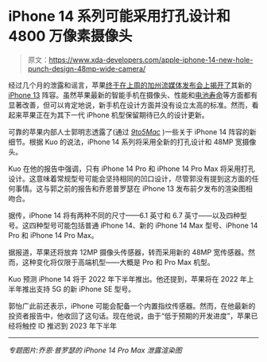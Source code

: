 # iPhone 14 系列可能采用打孔设计和 4800 万像素摄像头

> 原文：<https://www.xda-developers.com/apple-iphone-14-new-hole-punch-design-48mp-wide-camera/>

经过几个月的泄露和谣言，苹果[终于在上周的加州流媒体发布会上揭开了](https://www.xda-developers.com/iphone-13-pro-and-pro-max-announced-with-120hz-promotion-display-and-smaller-notch/)其新的 [iPhone 13](https://www.xda-developers.com/iphone-13/) 阵容。虽然苹果最新的智能手机在摄像头、性能和[电池寿命](https://www.xda-developers.com/iphone-13-battery-life/)等方面都有显著改善，但可以肯定地说，新手机在设计方面并没有设立太高的标准。然而，看起来苹果正在为其下一代 iPhone 机型保留期待已久的设计更新。

可靠的苹果内部人士郭明志透露了(通过 [*9to5Mac*](https://9to5mac.com/2021/06/23/kuo-2022-iphones-could-feature-under-display-touch-id-lowest-price-ever-for-6-7-inch-iphone/) )一些关于 iPhone 14 阵容的新细节。根据 Kuo 的说法，iPhone 14 系列将采用全新的打孔设计和 48MP 宽摄像头。

Kuo 在他的报告中强调，只有 iPhone 14 Pro 和 iPhone 14 Pro Max 将采用打孔设计。这意味着常规型号可能会坚持相同的凹口设计，尽管郭没有提到这方面的任何事情。这与郭之前的报告和乔恩普罗瑟在 iPhone 13 发布前夕发布的渲染图相吻合。

据传，iPhone 14 将有两种不同的尺寸——6.1 英寸和 6.7 英寸——以及四种型号。这四种型号可能包括普通 iPhone 14、新的 iPhone 14 Max 型号、iPhone 14 Pro 和 iPhone 14 Pro Max。

据报道，苹果还将放弃 12MP 摄像头传感器，转而采用新的 48MP 宽传感器。然而，这种变化将仅限于高端机型——大概是 Pro 和 Pro Max 机型。

Kuo 预测 iPhone 14 将于 2022 年下半年推出。他还提到，苹果将在 2022 年上半年推出支持 5G 的新 iPhone SE 型号。

郭怡广此前还表示，iPhone 可能会配备一个内置指纹传感器。然而，在他最新的投资者报告中，他收回了这句话。现在他说，由于“低于预期的开发进度”，苹果已经将触控 ID 推迟到 2023 年下半年

* * *

*专题图片:乔恩·普罗瑟的 iPhone 14 Pro Max 泄露渲染图*